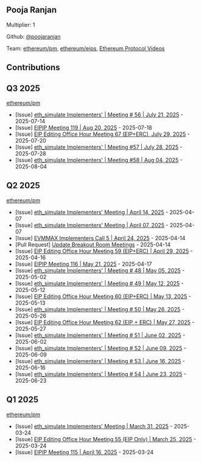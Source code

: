 
## Pooja Ranjan
Multiplier: 1

Github: [@poojaranjan](https://github.com/poojaranjan)

Team: [ethereum/pm](https://github.com/ethereum/pm/pulls?q=is%3Apr+is%3Aclosed+poojaranjan), [ethereum/eips](https://github.com/ethereum/EIPs/pulls?q=is%3Apr+is%3Aclosed+poojaranjan), [Ethereum Protocol Videos](https://www.youtube.com/@EthereumProtocol)

## Contributions

## Q3 2025


[ethereum/pm](https://github.com/ethereum/pm)
* [Issue] [eth_simulate Implementers' | Meeting # 56 | July 21, 2025](https://github.com/ethereum/pm/issues/1619) - 2025-07-14
* [Issue] [EIPIP Meeting 119 | Aug 20, 2025](https://github.com/ethereum/pm/issues/1628) - 2025-07-18
* [Issue] [EIP Editing Office Hour Meeting 67 (EIP+ERC), July 29, 2025](https://github.com/ethereum/pm/issues/1633) - 2025-07-20
* [Issue] [eth_simulate Implementers' | Meeting #57 | July 28, 2025](https://github.com/ethereum/pm/issues/1645) - 2025-07-28
* [Issue] [eth_simulate Implementers' | Meeting #58 | Aug 04, 2025](https://github.com/ethereum/pm/issues/1656) - 2025-08-04
## Q2 2025


[ethereum/pm](https://github.com/ethereum/pm)
* [Issue] [eth_simulate Implementers' Meeting | April 14, 2025](https://github.com/ethereum/pm/issues/1437) - 2025-04-07
* [Issue] [eth_simulate Implementers' Meeting | April 07, 2025](https://github.com/ethereum/pm/issues/1436) - 2025-04-07
* [Issue] [EVMMAX Implementers Call 5 | April 24, 2025](https://github.com/ethereum/pm/issues/1469) - 2025-04-14
* [Pull Request] [Update Breakout Room Meetings](https://github.com/ethereum/pm/pull/1466) - 2025-04-14
* [Issue] [EIP Editing Office Hour Meeting 59 (EIP+ERC) | April 29, 2025](https://github.com/ethereum/pm/issues/1481) - 2025-04-16
* [Issue] [EIPIP Meeting 116 | May 21, 2025](https://github.com/ethereum/pm/issues/1483) - 2025-04-17
* [Issue] [eth_simulate Implementers' | Meeting # 48 | May 05, 2025](https://github.com/ethereum/pm/issues/1518) - 2025-05-02
* [Issue] [eth_simulate Implementers' | Meeting # 49 | May 12, 2025](https://github.com/ethereum/pm/issues/1537) - 2025-05-12
* [Issue] [EIP Editing Office Hour Meeting 60 (EIP+ERC) | May 13, 2025](https://github.com/ethereum/pm/issues/1540) - 2025-05-13
* [Issue] [eth_simulate Implementers' | Meeting # 50 | May 26, 2025](https://github.com/ethereum/pm/issues/1556) - 2025-05-26
* [Issue] [EIP Editing Office Hour Meeting 62 (EIP + ERC) | May 27, 2025](https://github.com/ethereum/pm/issues/1557) - 2025-05-27
* [Issue] [eth_simulate Implementers' | Meeting # 51 | June 02, 2025](https://github.com/ethereum/pm/issues/1563) - 2025-06-02
* [Issue] [eth_simulate Implementers' | Meeting # 52 | June 09, 2025](https://github.com/ethereum/pm/issues/1568) - 2025-06-09
* [Issue] [eth_simulate Implementers' | Meeting # 53 | June 16, 2025](https://github.com/ethereum/pm/issues/1574) - 2025-06-16
* [Issue] [eth_simulate Implementers' | Meeting # 54 | June 23, 2025](https://github.com/ethereum/pm/issues/1587) - 2025-06-23
## Q1 2025

[ethereum/pm](https://github.com/ethereum/pm)
* [Issue] [eth_simulate Implementers' Meeting | March 31, 2025](https://github.com/ethereum/pm/issues/1405) - 2025-03-24
* [Issue] [EIP Editing Office Hour Meeting 55 (EIP Only) | March 25, 2025](https://github.com/ethereum/pm/issues/1403) - 2025-03-24
* [Issue] [EIPIP Meeting 115 | April 16, 2025](https://github.com/ethereum/pm/issues/1402) - 2025-03-24
